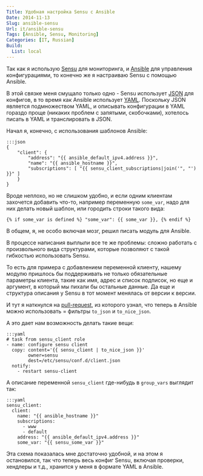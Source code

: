 ```yaml
---
Title: Удобная настройка Sensu с Ansible
Date: 2014-11-13
Slug: ansible-sensu
Url: it/ansible-sensu
Tags: [Ansible, Sensu, Monitoring]
Categories: [IT, Russian]
Build:
  List: local
---
```


Так как я использую [Sensu](http://sensuapp.org/) для мониторинга,
и [Ansible](http://www.ansible.com/) для управления конфигурациями,
то конечно же я настраиваю Sensu с помощью Ansible.

В этой связке меня смущало только одно - Sensu использует
[JSON](https://ru.wikipedia.org/wiki/JSON) для конфигов,
в то время как Ansible использует [YAML](https://ru.wikipedia.org/wiki/YAML).
Поскольку JSON является подмножеством YAML, и описывать
конфигурации в YAML гораздо проще (никаких проблем с запятыми, скобочками),
хотелось писать в YAML и транслировать в JSON.

Начал я, конечно, с использования шаблонов Ansible:

    :::json
    {
        "client": {
            "address": "{{ ansible_default_ipv4.address }}",
            "name": "{{ ansible_hostname }}",
            "subscriptions": [ "{{ sensu_client_subscriptions|join('", "') }}" ]
        }
    }

Вроде неплохо, но не слишком удобно, и если одним клиентам захочется добавить
что-то, например переменную `some_var`, надо для них делать новый шаблон, или
городить строки такого вида:

    {% if some_var is defined %} "some_var": {{ some_var }}, {% endif %}

В общем, я, не особо включая мозг, решил писать модуль для Ansible.

В процессе написания выплыли все те же проблемы: сложно работать с произвольного
вида структурами, которые позволяют с такой гибкостью использовать Sensu.

То есть для примера с добавлением переменной клиенту, нашему модулю пришлось бы
поддерживать не только обязательные параметры клиента, такие как имя, адрес
и список подписок, но еще и аргумент, в который мы пихали бы остальные данные.
Да еще и структура описания у Sensu в тот момент менялась от версии к версии.

И тут я наткнулся на [pull-request](https://github.com/ansible/ansible/pull/2234),
из которого узнал, что теперь в Ansible можно использовать =
фильтры `to_json` и `to_nice_json`.

А это дает нам возможность делать такие вещи:

    :::yaml
    # task from sensu_client role
    - name: configure sensu client
      copy: content='{{ sensu_client | to_nice_json }}'
            owner=sensu
            dest=/etc/sensu/conf.d/client.json
      notify:
        - restart sensu-client

А описание переменной `sensu_client` где-нибудь в `group_vars` выглядит так:

    :::yaml
    sensu_client:
      client:
        name: "{{ ansible_hostname }}"
        subscriptions:
          - www
          - default
        address: "{{ ansible_default_ipv4.address }}"
        some_var: "{{ sensu_some_var }}"

Эта схема показалась мне достаточно удобной, и на этом я остановился,
так что теперь весь конфиг Sensu, включая проверки, хендлеры и т.д., хранится
у меня в формате YAML в Ansible.
